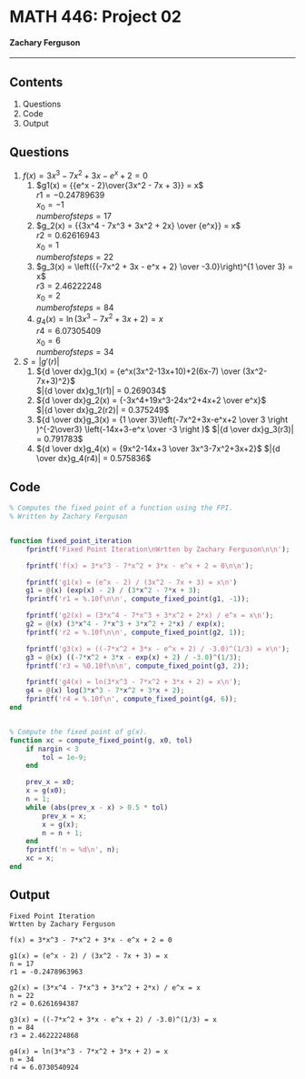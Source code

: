 # MATH 446: Project 02
#### Zachary Ferguson
---

## Contents

1. Questions
2. Code
3. Output

## Questions

1. $f(x) = 3x^3 - 7x^2 + 3x - e^x + 2 = 0$
    1. $g1(x) = {{e^x - 2}\over{3x^2 - 7x + 3}} = x$ <br>
        $r1 = -0.24789639$<br>
        $x_0 = -1$<br>
        $number of steps = 17$
    2. $g_2(x) = {{3x^4 - 7x^3 + 3x^2 + 2x} \over {e^x}} = x$ <br>
        $r2 = 0.62616943$<br>
        $x_0 = 1$<br>
        $number of steps = 22$
    3. $g_3(x) = \left({{-7x^2 + 3x - e^x + 2} \over -3.0}\right)^{1 \over 3} = x$ <br>
        $r3 = 2.46222248$<br>
        $x_0 = 2$<br>
        $number of steps = 84$
    4. $g_4(x) = \ln(3x^3 - 7x^2 + 3x + 2) = x$ <br>
        $r4 = 6.07305409$<br>
        $x_0 = 6$<br>
        $number of steps = 34$
2. $S = |g'(r)|$
    1. ${d \over dx}g_1(x) = {e^x(3x^2-13x+10)+2(6x-7) \over (3x^2-7x+3)^2}$<br>
$|{d \over dx}g_1(r1)| = 0.269034$
    2. ${d \over dx}g_2(x) = {-3x^4+19x^3-24x^2+4x+2 \over e^x}$<br>
$|{d \over dx}g_2(r2)| = 0.375249$
    3. ${d \over dx}g_3(x) = {1 \over 3}\left(-7x^2+3x-e^x+2 \over 3 \right )^{-2\over3} \left(-14x+3-e^x \over -3 \right )$
$|{d \over dx}g_3(r3)| = 0.791783$
    4. ${d \over dx}g_4(x) = {9x^2-14x+3 \over 3x^3-7x^2+3x+2}$
$|{d \over dx}g_4(r4)| = 0.575836$

## Code

```Matlab
% Computes the fixed point of a function using the FPI.
% Written by Zachary Ferguson


function fixed_point_iteration
    fprintf('Fixed Point Iteration\nWrtten by Zachary Ferguson\n\n');

    fprintf('f(x) = 3*x^3 - 7*x^2 + 3*x - e^x + 2 = 0\n\n');

    fprintf('g1(x) = (e^x - 2) / (3x^2 - 7x + 3) = x\n')
    g1 = @(x) (exp(x) - 2) / (3*x^2 - 7*x + 3);
    fprintf('r1 = %.10f\n\n', compute_fixed_point(g1, -1));

    fprintf('g2(x) = (3*x^4 - 7*x^3 + 3*x^2 + 2*x) / e^x = x\n');
    g2 = @(x) (3*x^4 - 7*x^3 + 3*x^2 + 2*x) / exp(x);
    fprintf('r2 = %.10f\n\n', compute_fixed_point(g2, 1));

    fprintf('g3(x) = ((-7*x^2 + 3*x - e^x + 2) / -3.0)^(1/3) = x\n');
    g3 = @(x) ((-7*x^2 + 3*x - exp(x) + 2) / -3.0)^(1/3);
    fprintf('r3 = %0.10f\n\n', compute_fixed_point(g3, 2));

    fprintf('g4(x) = ln(3*x^3 - 7*x^2 + 3*x + 2) = x\n');
    g4 = @(x) log(3*x^3 - 7*x^2 + 3*x + 2);
    fprintf('r4 = %.10f\n', compute_fixed_point(g4, 6));
end


% Compute the fixed point of g(x).
function xc = compute_fixed_point(g, x0, tol)
    if nargin < 3
        tol = 1e-9;
    end

    prev_x = x0;
    x = g(x0);
    n = 1;
    while (abs(prev_x - x) > 0.5 * tol)
        prev_x = x;
        x = g(x);
        n = n + 1;
    end
    fprintf('n = %d\n', n);
    xc = x;
end
```

## Output

```
Fixed Point Iteration
Wrtten by Zachary Ferguson

f(x) = 3*x^3 - 7*x^2 + 3*x - e^x + 2 = 0

g1(x) = (e^x - 2) / (3x^2 - 7x + 3) = x
n = 17
r1 = -0.2478963963

g2(x) = (3*x^4 - 7*x^3 + 3*x^2 + 2*x) / e^x = x
n = 22
r2 = 0.6261694387

g3(x) = ((-7*x^2 + 3*x - e^x + 2) / -3.0)^(1/3) = x
n = 84
r3 = 2.4622224868

g4(x) = ln(3*x^3 - 7*x^2 + 3*x + 2) = x
n = 34
r4 = 6.0730540924
```
